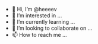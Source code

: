 - 👋 Hi, I’m @heeeev
- 👀 I’m interested in ...
- 🌱 I’m currently learning ...
- 💞️ I’m looking to collaborate on ...
- 📫 How to reach me ...

<!---
heeeev/heeeev is a ✨ special ✨ repository because its `README.md` (this file) appears on your GitHub profile.
You can click the Preview link to take a look at your changes.
--->
